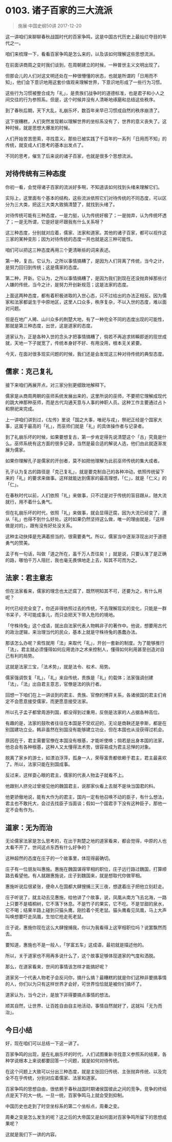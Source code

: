 # 0103. 诸子百家的三大流派
> 施展·中国史纲50讲
2017-12-20

这一讲咱们来聊聊春秋战国时代的百家争鸣，这是中国古代历史上最灿烂夺目的年代之一。

咱们来梳理一下，看看百家争鸣是怎么来的，以及该如何理解这些思想流派。

在前面讲商周之变时我们谈到，在周朝建立的时候，一种普世主义文明出现了。

但那会儿的人们对这文明还处在一种很懵懂的状态，也就是所谓的「日用而不知」，他们会下意识地用这套价值观来理解世界，下意识地形成了一些行为习惯。

这些行为习惯被整合成为「礼」，是贵族们战争时的道德标准，也是君子和小人之间交往的行为参照系。但是，这个时候并没有人清晰地琢磨和总结这些秩序。

到了春秋后期，天下大乱，礼崩乐坏，数百年来早已习惯成自然的秩序崩溃了。

这下很糟糕，人们突然发现赖以理解世界的坐标系没有了，世界的意义丧失了。这种时候，就是思想大爆发的时候。

人们开始苦苦思索，寻找意义。那些已被实践了千百年的一系列「日用而不知」的传统，就变成人们思考的基本出发点了。

不同的思考，催生了后来说的诸子百家，也就是很多个思想流派。

## 对待传统有三种态度
你初一看，会觉得诸子百家的流派好多啊，不知道该如何找到头绪来理解它们。

实际上，这里面有个基本的结构，这些流派依照它们对待传统的不同态度，可以区分为三大类，把这三大类大致搞清楚了，就找到头绪了。

对待传统可能有三种态度，一是力挺，认为传统好极了；一是抛弃，认为传统坏透了；一是无所谓，它是好是坏跟我有什么关系呀？

这三种态度，分别就对应着，儒家、法家和道家。其他的诸子百家，都可以视作这三家的某种变形；因为对待传统的态度一共也就是这三种可能性。

咱们可以把这三种态度再用三个更清晰些的词来表述。

第一种，复古。它认为，之所以事情搞糟了，是因为人们背离了传统，当今之计，是努力回归到传统；这是儒家的态度。

第二种，开新。它认为，之所以事情搞糟了，是因为我们到现在还没抛弃掉那些讨人嫌的传统，当今之计，是努力开创新规范；这是法家的态度。

上面这两种态度，都有着积极进取的入世心态，只不过给出的办法正相反。因为儒家和法家都诞生于中原地区，这里人口众多，秩序复杂，不以入世的态度，难以面对问题。

但是在地广人稀、山川众多的荆楚大地，有了一种完全不同的态度出现的可能性，那就是第三种态度，出世，这是道家的态度。

道家认为，正是各种入世的念头才把事情搞糟了，倘若不再追求转瞬即逝的现世成就，天地一下子就宽了，传统本身好不好、有用没用，根本无关紧要。

今天，在面对很多现实问题的时候，我们还是会发现这三种对待传统的典型态度。

## 儒家：克己复礼
接下来咱们再展开点，对三家分别更细致地解释下。

儒家是从商周两朝的巫师系统发展出来的，这里所说的巫师，不要把它理解成现代的跳大神那种巫师，而是古代沟通天意与人事的神职人员。这种工作主要通过占卜和祭祀来完成。

上一讲咱们讲到过，《左传》里说「国之大事，唯祀与戎」，祭祀正经是个国家大事，这属于最高的「礼」，而巫师们就是「礼」的具体操作者与记录者。

到了礼崩乐坏的时候，如果要想复古，第一步肯定得先说清楚这个「古」究竟是什么。巫师系统有这方面的很多记录，当然是最合适的解说人选，他们由此就逐渐发展为儒家。

如果你理解孔子是儒家的开创者，莫不如把他理解为此前巫师传统的集大成者。

孔子认为复古的路径是「克己复礼」，就是要克制自己的各种冲动，依照传统留下来的「礼」的要求来做事。这样就能达到儒家的最高理想，「仁」，就是「仁义」的「仁」。

在春秋时代以前，人们依照「礼」来做事，只不过是对于传统的盲目跟从，随大流就行，用不着什么勇气。

但在礼崩乐坏的时代，依照「礼」来做事，就会显得迂腐，因为大流已经变了，遵从「礼」也得不到什么好处。这时如果仍然坚持这么做，唯一的理由就是，「这样做是对的」，跟有没有好处没关系。

这种主动抉择是充满着担当的，很需要勇气。所以，儒家当中逐渐浮现出对于道德勇气的赞美。

孟子有一句话，叫做「道之所在，虽千万人吾往矣！」就是说，只要认准了是正确的路，哪怕千万人阻拦，我也毫无畏惧地走上去，知其不可而为之。

## 法家：君主意志
但在法家看来，儒家的理念也太迂腐了，既然明知其不可，还要为之，有什么用呢？

时代已经完全变了，你还非得依照过去的传统，不去理解现实的变化，只能是一群书呆子，不可能成事儿，而只会把天下带入危险的境地。

「守株待兔」这个成语，就出自法家代表人物韩非子的著作中。他说，想要用古代的政治逻辑，来治理当代的民众，基本上就是守株待兔的愚蠢办法。

那该怎么办呢？索性就用「法」来取代「礼」，开创一套新的制度。为了能够推行「法」，君主就必须懂得如何应用诡诈之术来控制人，懂得如何利用甚至创造对自己有利的局势。

这就是法家三宝，「法术势」，就是法令、权术、局势。

儒家强调恢复「礼」，「礼」来自传统，贵族是「礼」的载体；法家强调创建「法」，「法」出自君主意志，官僚是法的执行者。

回想一下咱们在上一讲谈到的君主、贵族、官僚的博弈关系，各诸侯国的君主们肯定不会愿意接受儒家，而更愿意接受法家。

所以孔子孟子都曾周游列国，都没得到过重用，反倒是法家的人占据各种高位。

有趣的是，法家的鼓吹者往往在本国是不受欢迎的，无论是商鞅还是李斯，都是在别国建功立业。韩非虽然在别国没有能够建立功业，但在本国也从没获得过机会。

原因在于，君主需要官僚在本国没有根基，才能听使唤；倘若是出身本国的法家，他总会有各种根基，这种人又太懂得法术势，很容易成为君主忌惮的对象。

脱离了家乡的游士，如漂泊浮萍，孤身一人，荣辱富贵都依赖于君主，君主最喜欢了。所以，法家只能在别国成事。

反过来，这样耍心眼的君主，儒家的代表人物孟子就看不上。

他跟别人挤兑过曾接见他的魏国君主，说那家伙看上去就不是块当国君的料。

他更骄傲地说，能有大作为的君主，国内一定有他召唤不动的臣子，有什么想法，君主也不敢托大，会过去找臣子当面谈；假如一个国君手下没有这种臣子，那他一定不会有作为。

## 道家：无为而治
无论儒家法家是怎么思考的，在出于荆楚之地的道家看来，都会觉得，中原的人也太看不开了。世间这点东西有什么好争的？

这种超然的态度在庄子的一个故事里，体现得最确切。

庄子有一位朋友叫惠施。惠施在魏国谋得宰相的职位，庄子远行路过魏国，打算顺路去看望他。有人就跟惠施说，庄子到魏国来，就是想取代你做宰相。

惠施听说后很紧张，便命人在国都大肆搜捕三天三夜，想逮着庄子把他立刻赶走。

庄子听说了，就主动去见惠施，给他讲了个故事，说，凤凰从南方飞去北海，一路上只要不是梧桐树，它不落下休息。不是竹子的果实，它不吃。不是甘甜的泉水，它不喝；结果半路上碰到只猫头鹰，刚捡着个死老鼠。猫头鹰看见凤凰，马上大声叫唤想要吓走凤凰，生怕它抢走死老鼠。

庄子说，惠施你现在这么大肆搜捕我，你以为我看得上这宰相职位吗？说罢飘然而去。

要知道，惠施也不是一般人，「学富五车」这成语，最初就是描述他的。

所以，关于道家也不用再多说什么了，这个故事足够体现道家的气度和洒脱。

那么，在道家看来，世间的事情该怎样才能搞好呢？

道家另一个代表人物老子会反问你，搞什么搞？最糟糕的就是你们这种非要搞事情的人，你们以为只有这样世界才会好，可世界恰恰就是被你们搞坏了。

道家认为，当今之计，是放下非得要搞点事情的想法。

顺其自然，让世界、让百姓自由自主地活动，事情自然就好了，这就叫「无为而治」。

## 今日小结
好，现在咱们可以总结一下这一讲了。

百家争鸣的出现，是在礼崩乐坏的时代，人们试图重新寻找意义参照系的结果，各种学说根本上来说都要回答一个问题，就是如何对待传统。

在这个问题上大致可以分出三种态度，就是主张回归传统、主张抛弃传统、以及完全不在乎传统，分别对应着儒家、法家和道家。

百家争鸣的思想自由，很依赖于春秋战国时期诸侯国彼此之间的竞争。竞争的终结点是天下的大一统。一旦一统，百家争鸣马上就会受到抑制。

中国历史也走到了时空坐标系的第二个坐标点，周秦之变。

周秦之变是怎么发生的呢？这之后的大帝国又是如何面对百家争鸣所留下的思想成果呢？

这就是我们下一讲的内容。